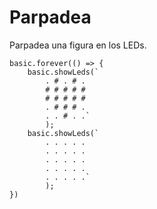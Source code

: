 # Parpadea

Parpadea una figura en los LEDs.

```blocks
basic.forever(() => {
    basic.showLeds(`
        . # . # .
        # # # # #
        # # # # #
        . # # # .
        . . # . .`
        );
    basic.showLeds(`
        . . . . .
        . . . . .
        . . . . .
        . . . . .
        . . . . .`
        );
})
```